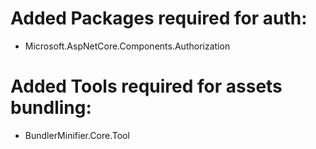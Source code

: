 ﻿
# Added Packages required for auth:

- Microsoft.AspNetCore.Components.Authorization


# Added Tools required for assets bundling:

- BundlerMinifier.Core.Tool
